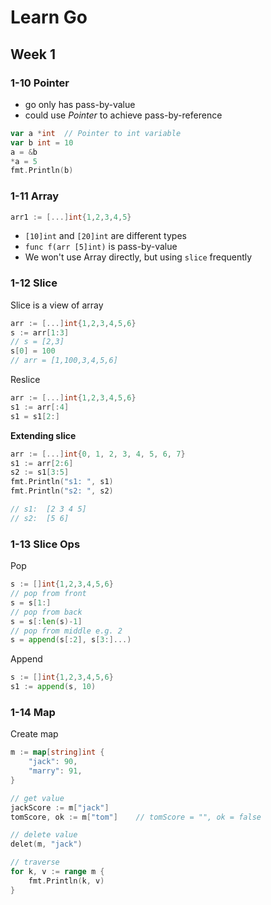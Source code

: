 # Learn Go

## Week 1

### 1-10 Pointer

- go only has pass-by-value
- could use *Pointer* to achieve pass-by-reference

```go
var a *int  // Pointer to int variable
var b int = 10
a = &b
*a = 5
fmt.Println(b)
```

### 1-11 Array

```go
arr1 := [...]int{1,2,3,4,5}
```

- `[10]int` and `[20]int` are different types
- `func f(arr [5]int)` is pass-by-value
- We won't use Array directly, but using `slice` frequently

### 1-12 Slice

Slice is a view of array

```go
arr := [...]int{1,2,3,4,5,6}
s := arr[1:3]
// s = [2,3]
s[0] = 100
// arr = [1,100,3,4,5,6]
```

Reslice

```go
arr := [...]int{1,2,3,4,5,6}
s1 := arr[:4]
s1 = s1[2:]
```

**Extending slice**

```go
arr := [...]int{0, 1, 2, 3, 4, 5, 6, 7}
s1 := arr[2:6]
s2 := s1[3:5]
fmt.Println("s1: ", s1)
fmt.Println("s2: ", s2)

// s1:  [2 3 4 5]
// s2:  [5 6]
```

### 1-13 Slice Ops

Pop
```go
s := []int{1,2,3,4,5,6}
// pop from front
s = s[1:]
// pop from back
s = s[:len(s)-1]
// pop from middle e.g. 2
s = append(s[:2], s[3:]...)
```

Append
```go
s := []int{1,2,3,4,5,6}
s1 := append(s, 10)
```

### 1-14 Map

Create map
```go
m := map[string]int {
	"jack": 90,
	"marry": 91,
}

// get value
jackScore := m["jack"]
tomScore, ok := m["tom"]    // tomScore = "", ok = false

// delete value
delet(m, "jack")

// traverse
for k, v := range m {
	fmt.Println(k, v)
}
```
